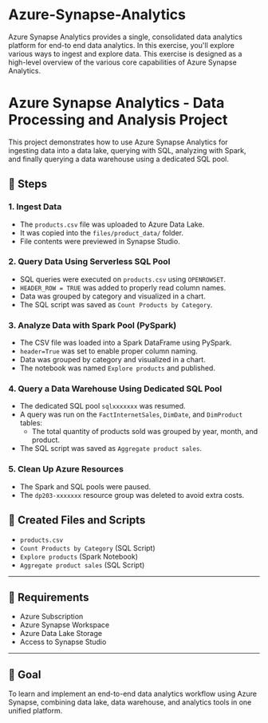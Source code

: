 # Azure-Synapse-Analytics
Azure Synapse Analytics provides a single, consolidated data analytics platform for end-to end data analytics. In this exercise, you'll explore various ways to ingest and explore data. This exercise is designed as a high-level overview of the various core capabilities of Azure Synapse Analytics.

# Azure Synapse Analytics - Data Processing and Analysis Project

This project demonstrates how to use Azure Synapse Analytics for ingesting data into a data lake, querying with SQL, analyzing with Spark, and finally querying a data warehouse using a dedicated SQL pool.

## 🚀 Steps

### 1. Ingest Data
- The `products.csv` file was uploaded to Azure Data Lake.
- It was copied into the `files/product_data/` folder.
- File contents were previewed in Synapse Studio.

### 2. Query Data Using Serverless SQL Pool
- SQL queries were executed on `products.csv` using `OPENROWSET`.
- `HEADER_ROW = TRUE` was added to properly read column names.
- Data was grouped by category and visualized in a chart.
- The SQL script was saved as `Count Products by Category`.

### 3. Analyze Data with Spark Pool (PySpark)
- The CSV file was loaded into a Spark DataFrame using PySpark.
- `header=True` was set to enable proper column naming.
- Data was grouped by category and visualized in a chart.
- The notebook was named `Explore products` and published.

### 4. Query a Data Warehouse Using Dedicated SQL Pool
- The dedicated SQL pool `sqlxxxxxxx` was resumed.
- A query was run on the `FactInternetSales`, `DimDate`, and `DimProduct` tables:
  - The total quantity of products sold was grouped by year, month, and product.
- The SQL script was saved as `Aggregate product sales`.

### 5. Clean Up Azure Resources
- The Spark and SQL pools were paused.
- The `dp203-xxxxxxx` resource group was deleted to avoid extra costs.

## 📁 Created Files and Scripts
- `products.csv`
- `Count Products by Category` (SQL Script)
- `Explore products` (Spark Notebook)
- `Aggregate product sales` (SQL Script)

---

## 📌 Requirements
- Azure Subscription
- Azure Synapse Workspace
- Azure Data Lake Storage
- Access to Synapse Studio

---

## 🎯 Goal
To learn and implement an end-to-end data analytics workflow using Azure Synapse, combining data lake, data warehouse, and analytics tools in one unified platform.

